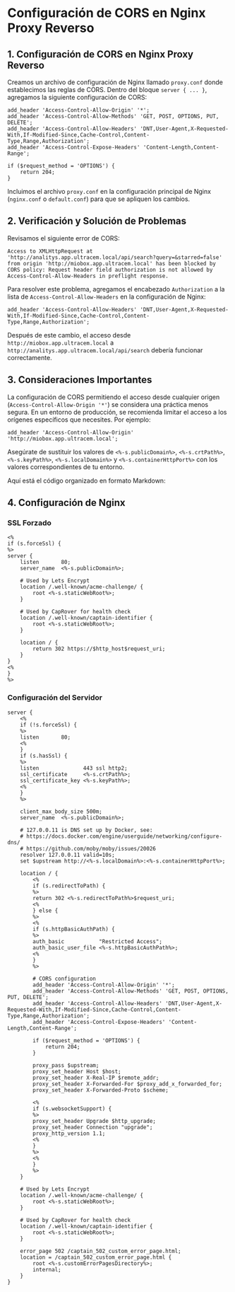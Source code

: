 # Configuración de CORS en Nginx Proxy Reverso

## 1. Configuración de CORS en Nginx Proxy Reverso

Creamos un archivo de configuración de Nginx llamado `proxy.conf` donde establecimos las reglas de CORS.  Dentro del bloque `server { ... }`, agregamos la siguiente configuración de CORS:

```nginx
add_header 'Access-Control-Allow-Origin' '*';
add_header 'Access-Control-Allow-Methods' 'GET, POST, OPTIONS, PUT, DELETE';
add_header 'Access-Control-Allow-Headers' 'DNT,User-Agent,X-Requested-With,If-Modified-Since,Cache-Control,Content-Type,Range,Authorization';
add_header 'Access-Control-Expose-Headers' 'Content-Length,Content-Range';

if ($request_method = 'OPTIONS') {
    return 204;
}
```

Incluimos el archivo `proxy.conf` en la configuración principal de Nginx (`nginx.conf` o `default.conf`) para que se apliquen los cambios.


## 2. Verificación y Solución de Problemas

Revisamos el siguiente error de CORS:

```
Access to XMLHttpRequest at 'http://analitys.app.ultracem.local/api/search?query=&starred=false' from origin 'http://miobox.app.ultracem.local' has been blocked by CORS policy: Request header field authorization is not allowed by Access-Control-Allow-Headers in preflight response.
```

Para resolver este problema, agregamos el encabezado `Authorization` a la lista de `Access-Control-Allow-Headers` en la configuración de Nginx:

```nginx
add_header 'Access-Control-Allow-Headers' 'DNT,User-Agent,X-Requested-With,If-Modified-Since,Cache-Control,Content-Type,Range,Authorization';
```

Después de este cambio, el acceso desde `http://miobox.app.ultracem.local` a `http://analitys.app.ultracem.local/api/search` debería funcionar correctamente.


## 3. Consideraciones Importantes

La configuración de CORS permitiendo el acceso desde cualquier origen (`Access-Control-Allow-Origin '*'`) se considera una práctica menos segura.  En un entorno de producción, se recomienda limitar el acceso a los orígenes específicos que necesites.  Por ejemplo:

```nginx
add_header 'Access-Control-Allow-Origin' 'http://miobox.app.ultracem.local';
```

Asegúrate de sustituir los valores de `<%-s.publicDomain%>`, `<%-s.crtPath%>`, `<%-s.keyPath%>`, `<%-s.localDomain%>` y `<%-s.containerHttpPort%>` con los valores correspondientes de tu entorno.

Aquí está el código organizado en formato Markdown:

## 4. Configuración de Nginx

### SSL Forzado

```nginx
<%
if (s.forceSsl) {
%>
server {
    listen       80;
    server_name  <%-s.publicDomain%>;

    # Used by Lets Encrypt
    location /.well-known/acme-challenge/ {
        root <%-s.staticWebRoot%>;
    }

    # Used by CapRover for health check
    location /.well-known/captain-identifier {
        root <%-s.staticWebRoot%>;
    }

    location / {
        return 302 https://$http_host$request_uri;
    }
}
<%
}
%>
```

### Configuración del Servidor

```nginx
server {
    <%
    if (!s.forceSsl) {
    %>
    listen       80;
    <%
    }
    if (s.hasSsl) {
    %>
    listen              443 ssl http2;
    ssl_certificate     <%-s.crtPath%>;
    ssl_certificate_key <%-s.keyPath%>;
    <%
    }
    %>

    client_max_body_size 500m;
    server_name  <%-s.publicDomain%>;

    # 127.0.0.11 is DNS set up by Docker, see:
    # https://docs.docker.com/engine/userguide/networking/configure-dns/
    # https://github.com/moby/moby/issues/20026
    resolver 127.0.0.11 valid=10s;
    set $upstream http://<%-s.localDomain%>:<%-s.containerHttpPort%>;

    location / {
        <%
        if (s.redirectToPath) {
        %>
        return 302 <%-s.redirectToPath%>$request_uri;
        <%
        } else {
        %>
        <%
        if (s.httpBasicAuthPath) {
        %>
        auth_basic           "Restricted Access";
        auth_basic_user_file <%-s.httpBasicAuthPath%>; 
        <%
        }
        %>

        # CORS configuration
        add_header 'Access-Control-Allow-Origin' '*';
        add_header 'Access-Control-Allow-Methods' 'GET, POST, OPTIONS, PUT, DELETE';
        add_header 'Access-Control-Allow-Headers' 'DNT,User-Agent,X-Requested-With,If-Modified-Since,Cache-Control,Content-Type,Range,Authorization';
        add_header 'Access-Control-Expose-Headers' 'Content-Length,Content-Range';

        if ($request_method = 'OPTIONS') {
            return 204;
        }

        proxy_pass $upstream;
        proxy_set_header Host $host;
        proxy_set_header X-Real-IP $remote_addr;
        proxy_set_header X-Forwarded-For $proxy_add_x_forwarded_for;
        proxy_set_header X-Forwarded-Proto $scheme;

        <%
        if (s.websocketSupport) {
        %>
        proxy_set_header Upgrade $http_upgrade;
        proxy_set_header Connection "upgrade";
        proxy_http_version 1.1;
        <%
        }
        %>
        <%
        }
        %>
    }

    # Used by Lets Encrypt
    location /.well-known/acme-challenge/ {
        root <%-s.staticWebRoot%>;
    }
    
    # Used by CapRover for health check
    location /.well-known/captain-identifier {
        root <%-s.staticWebRoot%>;
    }

    error_page 502 /captain_502_custom_error_page.html;
    location = /captain_502_custom_error_page.html {
        root <%-s.customErrorPagesDirectory%>;
        internal;
    }
}
```